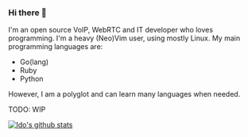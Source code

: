 ### Hi there 👋

I'm an open source VoIP, WebRTC and IT developer who loves programming. I'm a heavy (Neo)Vim user, using mostly Linux.
My main programming languages are:

  - Go(lang)
  - Ruby
  - Python
  
However, I am a polyglot and can learn many languages when needed.

TODO: WIP

[![Ido's github stats](https://github-readme-stats.vercel.app/api?username=ik5)](https://github.com/anuraghazra/github-readme-stats)
<!--
**ik5/ik5** is a ✨ _special_ ✨ repository because its `README.md` (this file) appears on your GitHub profile.

Here are some ideas to get you started:

- 🔭 I’m currently working on ...
- 🌱 I’m currently learning ...
- 👯 I’m looking to collaborate on ...
- 🤔 I’m looking for help with ...
- 💬 Ask me about ...
- 📫 How to reach me: ...
- 😄 Pronouns: ...
- ⚡ Fun fact: ...
-->
